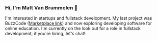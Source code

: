 ### Hi, I'm Matt Van Brummelen 👋

I'm interested in startups and fullstack development. My last project was BuzzCode ([Marketplace link](https://marketplace.visualstudio.com/items?itemName=BuzzCode.buzzcode)) and now exploring developing software for online education. I'm currently on the look out for a role in fullstack development; if you're hiring, let's chat!
<!--
**matthewvb77/matthewvb77** is a ✨ _special_ ✨ repository because its `README.md` (this file) appears on your GitHub profile.

Here are some ideas to get you started:

- 🔭 I’m currently working on ...
- 🌱 I’m currently learning ...
- 👯 I’m looking to collaborate on ...
- 🤔 I’m looking for help with ...
- 💬 Ask me about ...
- 📫 How to reach me: ...
- 😄 Pronouns: ...
- ⚡ Fun fact: ...
-->
